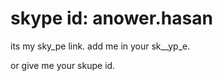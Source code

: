 # skype id: anower.hasan
 its my sky_pe link.
 add me in your sk__yp_e.
 
 or give me your skupe id.
